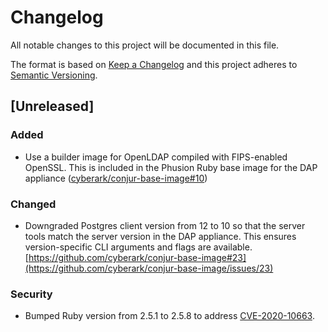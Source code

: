 # Changelog
All notable changes to this project will be documented in this file.

The format is based on [Keep a Changelog](http://keepachangelog.com/en/1.0.0/)
and this project adheres to [Semantic Versioning](http://semver.org/spec/v2.0.0.html).

## [Unreleased]

### Added

- Use a builder image for OpenLDAP compiled with FIPS-enabled OpenSSL. This is
  included in the Phusion Ruby base image for the DAP appliance
  ([cyberark/conjur-base-image#10](https://github.com/cyberark/conjur-base-image/pull/10))

### Changed

- Downgraded Postgres client version from 12 to 10 so that the server tools match
  the server version in the DAP appliance. This ensures version-specific CLI
  arguments and flags are available.
  [https://github.com/cyberark/conjur-base-image#23](https://github.com/cyberark/conjur-base-image/issues/23)

### Security

- Bumped Ruby version from 2.5.1 to 2.5.8 to address [CVE-2020-10663](https://nvd.nist.gov/vuln/detail/CVE-2020-10663).
